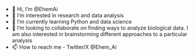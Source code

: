 - 👋 Hi, I’m @EhemAi
- 👀 I’m interested in research and data analysis
- 🌱 I’m currently learning Python and data science
- 💞️ I’m looking to collaborate on finding ways to analyze biological data. I am also interested in brainstorming different approaches to a particular analysis
- 📫 How to reach me - Twitter/X @Ehem_Ai

<!---
EhemAi/EhemAi is a ✨ special ✨ repository because its `README.md` (this file) appears on your GitHub profile.
You can click the Preview link to take a look at your changes.
--->
